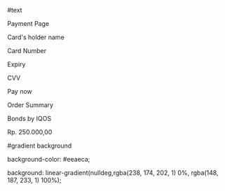 #text

Payment Page

Card's holder name

Card Number

Expiry

CVV

Pay now

Order Summary

Bonds by IQOS

Rp. 250.000,00

#gradient background

background-color: #eeaeca;

background: linear-gradient(nulldeg,rgba(238, 174, 202, 1) 0%, rgba(148, 187, 233, 1) 100%);

